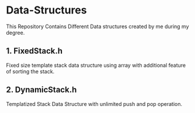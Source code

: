 # Data-Structures
This Repository Contains Different Data structures created by me during my degree.



## 1. FixedStack.h
Fixed size template stack data structure using array with additional feature of sorting the stack.

## 2. DynamicStack.h
Templatized Stack Data Structure with unlimited push and pop operation.
